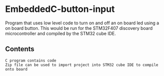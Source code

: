 # EmbeddedC-button-input
Program that uses low level code to turn on and off an on board led using a on board button. This would be run for the STM32F407 discovery board microcontroller and compiled by the STM32 cube IDE. 

## Contents
```
C program contains code 
Zip file can be used to import project into STM32 cube IDE to compile onto board
```


